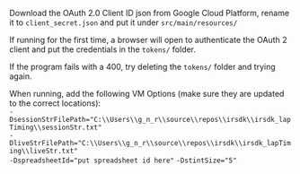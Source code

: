 Download the OAuth 2.0 Client ID json from Google Cloud Platform, rename it to ```client_secret.json``` and put it under ```src/main/resources/```

If running for the first time, a browser will open to authenticate the OAuth 2 client and put the credentials in the ```tokens/``` folder.<br>

If the program fails with a 400, try deleting the ```tokens/``` folder and trying again.<br>

When running, add the following VM Options (make sure they are updated to the correct locations):<br>
```-DsessionStrFilePath="C:\\Users\\g_n_r\\source\\repos\\irsdk\\irsdk_lapTiming\\sessionStr.txt"```<br>
```-DliveStrFilePath="C:\\Users\\g_n_r\\source\\repos\\irsdk\\irsdk_lapTiming\\liveStr.txt"```<br>
```-DspreadsheetId="put spreadsheet id here"```
```-DstintSize="5"```